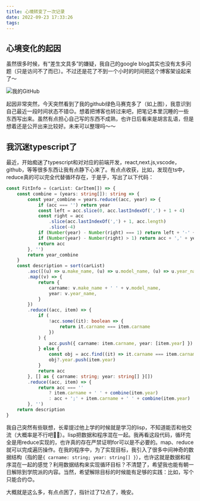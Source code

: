 ```yaml
---
title: 心境转变了一次记录
date: 2022-09-23 17:33:26
tags:
---
```


## 心境变化的起因

虽然很多时候，有“差生文具多”的嫌疑，我自己的google blog其实也没有太多问题（只是访问不了而已）。不过还是花了不到一个小时的时间把这个博客架设起来了～

![我的GitHub](/images/09-sep23-my-github.jpg)

起因非常突然，今天突然看到了我的github绿色马赛克多了（如上图），我意识到自己最近一段时间状态不错😌。想着把博客也转过来吧，把笔记本里沉睡的一些东西写出来。虽然有点担心自己写的东西不成熟，也许日后看来是胡言乱语，但是想着还是公开出来比较好。未来可以整理吗～～

## 我沉迷typescript了

最近，开始痴迷了typescript和对对应的前端开发，react,next.js,vscode，github，等等很多东西让我有点静下心来了。有点点收获，比如，发现在ts中，reduce真的可以完全代替循环存在，于是乎，写出了以下代码：

``` typescript
const FitInfo = (carList: CarItem[]) => {
    const combine = (years: string[]): string => {
        const year_combine = years.reduce((acc, year) => {
            if (acc === '') return year
            const left = acc.slice(0, acc.lastIndexOf(',') + 1 + 4)
            const right = acc
                .slice(acc.lastIndexOf(',') + 1, acc.length)
                .slice(-4)
            if (Number(year) - Number(right) === 1) return left + '-' + year
            if (Number(year) - Number(right) > 1) return acc + ',' + year
            return acc
        }, '')
        return year_combine
    }
    const description = sort(carList)
        .asc([(u) => u.make_name, (u) => u.model_name, (u) => u.year_name])
        .map((v) => {
            return {
                carname: v.make_name + ' ' + v.model_name,
                year: v.year_name,
            }
        })
        .reduce((acc, item) => {
            if (
                !acc.some((it): boolean => {
                    return it.carname === item.carname
                })
            ) {
                acc.push({ carname: item.carname, year: [item.year] })
            } else {
                const obj = acc.find((it) => it.carname === item.carname)
                obj?.year.push(item.year)
            }
            return acc
        }, [] as { carname: string; year: string[] }[])
        .reduce((acc, item) => {
            return acc === ''
                ? item.carname + ' ' + combine(item.year)
                : acc + ';' + item.carname + ' ' + combine(item.year)
        }, '')
    return description
}
```

我自己突然有些联想，长辈提过他上学的时候就是学习的lisp，不知道能否和他交流（大概率是不行吧🙍‍♂️）。lisp把数据和程序混在一起。我再看这段代码，循环完全是用reduce实现的，也许真的存在严禁证明for可以是不必要的。map、reduce就可以完成遍历操作。在我的程序中，为了实现目标，我引入了很多中间神奇的数据结构（指的是`{ carname: string; year: string[] }`），也许这就是数据和程序混在一起的感觉？利用数据结构来实现循环目标？不清楚了，希望我也能有朝一日解除到学院派的内容。当然，希望解除目标的时候能有足够的实践：比如，写个只能合约😊。

大概就是这么多，有点点困了，指针过了12点了，晚安。
